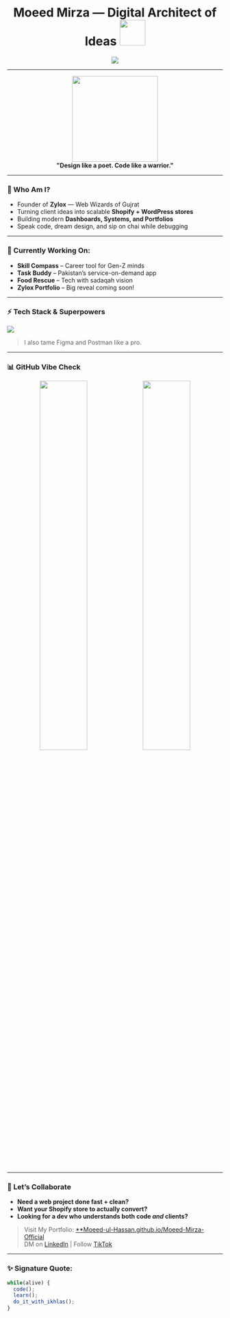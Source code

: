<h1 align="center">
  Moeed Mirza — Digital Architect of Ideas  
  <img src="https://media.giphy.com/media/qgQUggAC3Pfv687qPC/giphy.gif" width="60" />
</h1>

<p align="center">
  <img src="https://readme-typing-svg.demolab.com?font=Fira+Code&weight=500&pause=1000&color=00FFA1&vCenter=true&width=450&lines=Building+Clean+UIs+%26+Dashboards;Shopify+Expert+%7C+Web+Strategist;Founder+of+Zylox+Agency;Freelancer+with+Flow" />
</p>

---

<p align="center">
  <img src="https://media.giphy.com/media/kH1DBkPNyZPOk0BxrM/giphy.gif" width="200" /><br/>
  <b>"Design like a poet. Code like a warrior."</b>
</p>

---

### 🧾 Who Am I?

- Founder of **Zylox** — Web Wizards of Gujrat  
- Turning client ideas into scalable **Shopify + WordPress stores**  
- Building modern **Dashboards, Systems, and Portfolios**  
- Speak code, dream design, and sip on chai while debugging

---

### 💼 Currently Working On:

- **Skill Compass** – Career tool for Gen-Z minds  
- **Task Buddy** – Pakistan’s service-on-demand app  
- **Food Rescue** – Tech with sadaqah vision  
- **Zylox Portfolio** – Big reveal coming soon!

---

### ⚡ Tech Stack & Superpowers

<img src="https://skillicons.dev/icons?i=js,react,php,laravel,shopify,wordpress,python,html,css,bootstrap,tailwind" />

> I also tame Figma and Postman like a pro.

---

### 📊 GitHub Vibe Check

<p align="center">
  <img src="https://github-readme-stats.vercel.app/api?username=Moeed-ul-Hassan&show_icons=true&theme=radical&hide=prs" width="47%">
  <img src="https://github-readme-streak-stats.herokuapp.com/?user=Moeed-ul-Hassan&theme=radical" width="47%">
</p>

---

### 🚀 Let’s Collaborate

- **Need a web project done fast + clean?**  
- **Want your Shopify store to actually convert?**  
- **Looking for a dev who understands both code *and* clients?**

> Visit My Portfolio: [**Moeed-ul-Hassan.github.io/Moeed-Mirza-Official](https://moeed-ul-hassan.github.io/Moeed-Mirza-Official-)  
> DM on [LinkedIn](https://linkedin.com/in/moeed-mirza-gujrat) | Follow [TikTok](https://tiktok.com/@syntaxbyMoeed)

---

### ✨ Signature Quote:

```js
while(alive) {
  code();
  learn();
  do_it_with_ikhlas();
}
